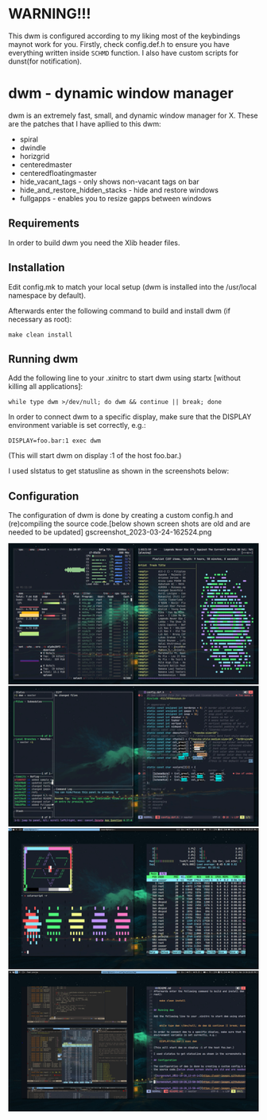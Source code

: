 # WARNING!!!
This dwm is configured according to my liking most of the keybindings maynot work for you.
Firstly, check config.def.h to ensure you have everything written inside `SCHMD` function. 
I also have custom scripts for dunst(for notification).

# dwm - dynamic window manager

dwm is an extremely fast, small, and dynamic window manager for X. These are the
patches that I have apllied to this dwm:

   - spiral 
   - dwindle 
   - horizgrid 
   - centeredmaster 
   - centeredfloatingmaster
   - hide_vacant_tags - only shows non-vacant tags on bar
   - hide_and_restore_hidden_stacks - hide and restore windows
   - fullgapps - enables you to resize gapps between windows


## Requirements

In order to build dwm you need the Xlib header files.

## Installation

Edit config.mk to match your local setup (dwm is installed into the /usr/local
namespace by default).

Afterwards enter the following command to build and install dwm (if necessary as
root):

    make clean install
    

## Running dwm

Add the following line to your .xinitrc to start dwm using startx [without killing all applications]:


    while type dwm >/dev/null; do dwm && continue || break; done

In order to connect dwm to a specific display, make sure that the DISPLAY
environment variable is set correctly, e.g.:

    DISPLAY=foo.bar:1 exec dwm

(This will start dwm on display :1 of the host foo.bar.)

I used slstatus to get statusline as shown in the screenshots below:

## Configuration

The configuration of dwm is done by creating a custom config.h and (re)compiling
the source code.[below shown screen shots are old and are needed to be updated]
gscreenshot_2023-03-24-162524.png
<!-- ![Screenshot_2022-10-28_13-49-14](https://user-images.githubusercontent.com/93041325/198539809-2f1c76fc-6787-4f14-b555-fbf6405fbb07.png) -->

<!-- ![Screenshot_2022-10-28_13-50-30](https://user-images.githubusercontent.com/93041325/198539844-be45a490-d7bc-41ab-9825-9c1d558fa204.png) -->

<!-- ![Screenshot_2022-10-28_13-50-48](https://user-images.githubusercontent.com/93041325/198539863-7ab4b233-7c61-4a78-be9a-c6407e36f873.png) -->
![screenshot1](./screenshots/gscreenshot_2023-03-24-162104.png)
![screenshot1](./screenshots/gscreenshot_2023-03-24-162328.png)
![screenshot1](./screenshots/gscreenshot_2023-03-24-162524.png)
![screenshot1](./screenshots/gscreenshot_2023-03-24-162606.png)
